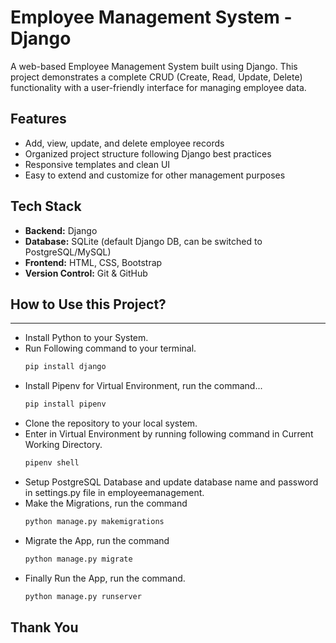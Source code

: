 # Employee Management System - Django

A web-based Employee Management System built using Django. This project demonstrates a complete CRUD (Create, Read, Update, Delete) functionality with a user-friendly interface for managing employee data. 

## Features

- Add, view, update, and delete employee records
- Organized project structure following Django best practices
- Responsive templates and clean UI
- Easy to extend and customize for other management purposes

## Tech Stack

- **Backend:** Django  
- **Database:** SQLite (default Django DB, can be switched to PostgreSQL/MySQL)  
- **Frontend:** HTML, CSS, Bootstrap  
- **Version Control:** Git & GitHub  


## How to Use this Project?
***
- Install Python to your System.
- Run Following command to your terminal.
    ```python
    pip install django
    ```
- Install Pipenv for Virtual Environment, run the command...
    ```python
    pip install pipenv
    ```
- Clone the repository to your local system.
- Enter in Virtual Environment by running following command in Current Working Directory.
    ```python
    pipenv shell
    ```
- Setup PostgreSQL Database and update database name and password in settings.py file in employeemanagement.
- Make the Migrations, run the command
    ```python
    python manage.py makemigrations
    ```
- Migrate the App, run the command
    ```python
    python manage.py migrate
    ```
- Finally Run the App, run the command.
    ```python
    python manage.py runserver
    ```


## Thank You
